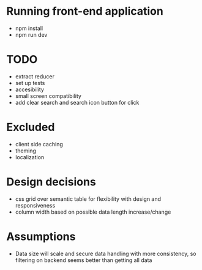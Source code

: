 # Running front-end application

- npm install
- npm run dev

# TODO

- extract reducer
- set up tests
- accesibility
- small screen compatibility
- add clear search and search icon button for click

# Excluded
- client side caching
- theming
- localization

# Design decisions
- css grid over semantic table for flexibility with design and responsiveness
- column width based on possible data length increase/change

# Assumptions

- Data size will scale and secure data handling with more consistency, so filtering on backend seems better than getting all data
